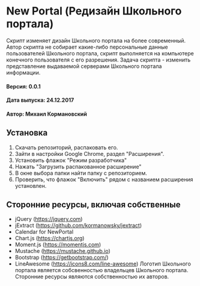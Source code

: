 # New Portal (Редизайн Школьного портала)
Скрипт изменяет дизайн Школьного портала на более современный. Автор скрипта не собирает какие-либо персональные данные пользователей Школьного портала, скрипт выполняется на компьютере конечного пользователя с его разрешения.
Задача скрипта - изменить представление выдаваемой серверами Школьного портала информации.
#### Версия: 0.0.1
#### Дата выпуска: 24.12.2017
#### Автор: Михаил Кормановский
## Установка
1. Скачать репозиторий, распаковать его. 
2. Зайти в настройки Google Chrome, раздел "Расширения". 
3. Установить флажок "Режим разработчика"
4. Нажать "Загрузить распакованное расширение"
5. В окне выбора папки найти папку с репозиторием. 
6. Проверить, что флажок "Включить" рядом с названием расширения установлен.
## Сторонние ресурсы, включая собственные
- jQuery (https://jquery.com)
- jExtract (https://github.com/kormanowsky/jextract)
- Calendar for NewPortal
- Chart.js (https://chartjs.org)
- Moment.js (https://momentjs.com)
- Mustache (https://mustache.github.io)
- Bootstrap (https://getbootstrap.com/)
- LineAwesome (https://icons8.com/line-awesome)
Логотип Школьного портала является собсвенностью владельцев Школьного портала.
Сторонние ресурсы являются собственностью их авторов.
